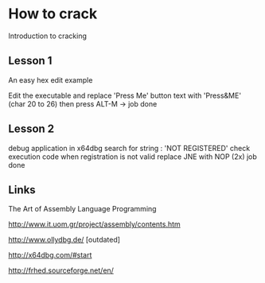 # How to crack

Introduction to cracking

## Lesson 1
An easy hex edit example 

Edit the executable and replace 'Press Me' button text with 'Press&ME' (char 20 to 26)
then press ALT-M -> job done

## Lesson 2
debug application in x64dbg 
search for string : 'NOT REGISTERED'
check execution code when registration is not valid
replace JNE with NOP (2x)
job done


## Links 
The Art of Assembly Language Programming

http://www.it.uom.gr/project/assembly/contents.htm

http://www.ollydbg.de/ [outdated]

http://x64dbg.com/#start

http://frhed.sourceforge.net/en/
